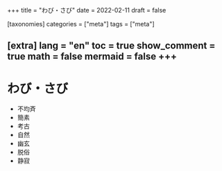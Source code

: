 +++
title = "わび・さび"
date = 2022-02-11
draft = false

[taxonomies]
categories = ["meta"]
tags = ["meta"]

[extra]
lang = "en"
toc = true
show_comment = true
math = false
mermaid = false
+++
---


# わび・さび

- 不均斉
- 簡素
- 考古 
- 自然 
- 幽玄 
- 脱俗
- 静寂 
<!-- more -->
